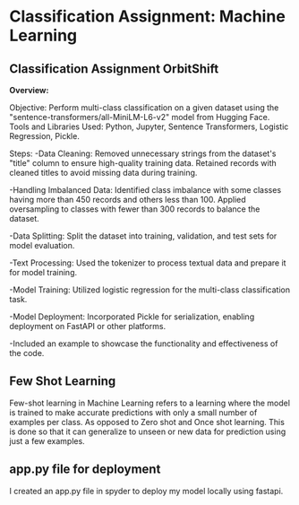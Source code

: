 # Classification Assignment: Machine Learning

## Classification Assignment OrbitShift
**Overview:**

Objective: Perform multi-class classification on a given dataset using the "sentence-transformers/all-MiniLM-L6-v2" model from Hugging Face.
Tools and Libraries Used: Python, Jupyter, Sentence Transformers, Logistic Regression, Pickle.

Steps:
-Data Cleaning:
Removed unnecessary strings from the dataset's "title" column to ensure high-quality training data.
Retained records with cleaned titles to avoid missing data during training.

-Handling Imbalanced Data:
Identified class imbalance with some classes having more than 450 records and others less than 100.
Applied oversampling to classes with fewer than 300 records to balance the dataset.

-Data Splitting:
Split the dataset into training, validation, and test sets for model evaluation.

-Text Processing:
Used the tokenizer to process textual data and prepare it for model training.

-Model Training:
Utilized logistic regression for the multi-class classification task.

-Model Deployment:
Incorporated Pickle for serialization, enabling deployment on FastAPI or other platforms.

-Included an example to showcase the functionality and effectiveness of the code.

## Few Shot Learning
Few-shot learning in Machine Learning refers to a learning where the model is trained to make accurate predictions with only a small number of examples per class. As opposed to Zero shot and Once shot learning. This is done so that it can generalize to unseen or new data for prediction using just a few examples.

## app.py file for deployment
I created an app.py file in spyder to deploy my model locally using fastapi.

##
